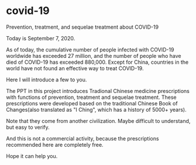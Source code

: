 # covid-19
Prevention, treatment, and sequelae treatment about COVID-19

Today is September 7, 2020. 

As of today, the cumulative number of people infected with COVID-19 worldwide has exceeded 27 million, and the number of people who have died of COVID-19 has exceeded 880,000.
Except for China, countries in the world have not found an effective way to treat COVID-19.

Here I will introduce a few to you.

The PPT in this project introduces Tradional Chinese medicine prescriptions with functions of prevention, treatment and sequelae treatment. These prescriptions were developed based on the traditional Chinese Book of Changes(also translated as "I Ching", which has a history of 5000+ years).

Note that they come from another civilization.
Maybe difficult to understand, but easy to verify.

And this is not a commercial activity, because the prescriptions recommended here are completely free.

Hope it can help you.
